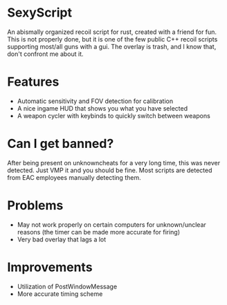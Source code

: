 # SexyScript

An abismally organized recoil script for rust, created with a friend for fun. This is not properly done, but it is one of the few public C++ recoil scripts supporting most/all guns with a gui. The overlay is trash, and I know that, don't confront me about it.

# Features

 - Automatic sensitivity and FOV detection for calibration
 - A nice ingame HUD that shows you what you have selected
 - A weapon cycler with keybinds to quickly switch between weapons

# Can I get banned?

After being present on unknowncheats for a very long time, this was never detected. Just VMP it and you should be fine. Most scripts are detected from EAC employees manually detecting them.

# Problems

- May not work properly on certain computers for unknown/unclear reasons (the timer can be made more accurate for firing)
- Very bad overlay that lags a lot

# Improvements

- Utilization of PostWindowMessage
- More accurate timing scheme
